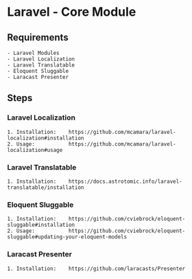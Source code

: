 # Laravel - Core Module

## Requirements
    - Laravel Modules
    - Laravel Localization
    - Laravel Translatable
    - Eloquent Sluggable
    - Laracast Presenter

## Steps

### Laravel Localization

    1. Installation:    https://github.com/mcamara/laravel-localization#installation
    2. Usage:           https://github.com/mcamara/laravel-localization#usage

### Laravel Translatable

    1. Installation:    https://docs.astrotomic.info/laravel-translatable/installation

### Eloquent Sluggable

    1. Installation:    https://github.com/cviebrock/eloquent-sluggable#installation
    2. Usage:           https://github.com/cviebrock/eloquent-sluggable#updating-your-eloquent-models

### Laracast Presenter

    1. Installation:    https://github.com/laracasts/Presenter


